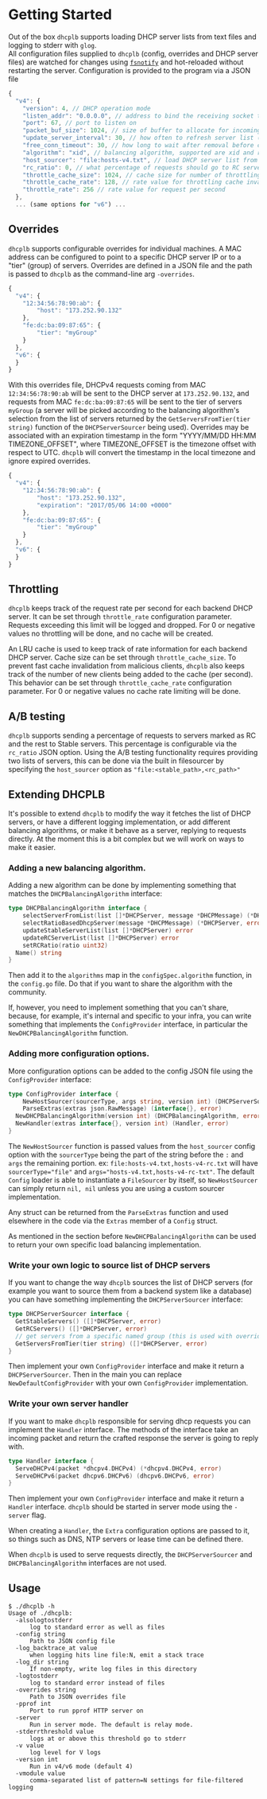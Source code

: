 Getting Started
===============

Out of the box `dhcplb` supports loading DHCP server lists from text files and logging to stderr with `glog`.  
All configuration files supplied to `dhcplb` (config, overrides and DHCP server files) are watched for changes using [`fsnotify`](https://github.com/fsnotify/fsnotify) and hot-reloaded without restarting the server.
Configuration is provided to the program via a JSON file

```javascript
{
  "v4": {
    "version": 4, // DHCP operation mode
    "listen_addr": "0.0.0.0", // address to bind the receiving socket to
    "port": 67, // port to listen on
    "packet_buf_size": 1024, // size of buffer to allocate for incoming packet
    "update_server_interval": 30, // how often to refresh server list (in seconds)
    "free_conn_timeout": 30, // how long to wait after removal before closing a connection to a server (in seconds)
    "algorithm": "xid", // balancing algorithm, supported are xid and rr (client hash and roundrobin)
    "host_sourcer": "file:hosts-v4.txt", // load DHCP server list from hosts-v4.txt
    "rc_ratio": 0, // what percentage of requests should go to RC servers
    "throttle_cache_size": 1024, // cache size for number of throttling objects for unique clients
    "throttle_cache_rate": 128, // rate value for throttling cache invalidation (per second)
    "throttle_rate": 256 // rate value for request per second
  },
  ... (same options for "v6") ...
```

Overrides
---------

`dhcplb` supports configurable overrides for individual machines. A MAC address
can be configured to point to a specific DHCP server IP or to a "tier" (group)
of servers.
Overrides are defined in a JSON file and the path is passed to `dhcplb` as the
command-line arg `-overrides`.

```javascript
{
  "v4": {
    "12:34:56:78:90:ab": {
        "host": "173.252.90.132"
    },
    "fe:dc:ba:09:87:65": {
        "tier": "myGroup"
    }
  },
  "v6": {
  }
}
```

With this overrides file, DHCPv4 requests coming from MAC `12:34:56:78:90:ab`
will be sent to the DHCP server at `173.252.90.132`, and requests from MAC
`fe:dc:ba:09:87:65` will be sent to the tier of servers `myGroup` (a server will
be picked according to the balancing algorithm's selection from the list of
servers returned by the `GetServersFromTier(tier string)` function of the
`DHCPServerSourcer` being used).
Overrides may be associated with an expiration timestamp in the form
"YYYY/MM/DD HH:MM TIMEZONE_OFFSET", where TIMEZONE_OFFSET is
the timezone offset with respect to UTC. `dhcplb` will convert the timestamp
in the local timezone and ignore expired overrides.

```javascript
{
  "v4": {
    "12:34:56:78:90:ab": {
        "host": "173.252.90.132",
        "expiration": "2017/05/06 14:00 +0000"
    },
    "fe:dc:ba:09:87:65": {
        "tier": "myGroup"
    }
  },
  "v6": {
  }
}
```


Throttling
----------

`dhcplb` keeps track of the request rate per second for each backend DHCP
server.
It can be set through `throttle_rate` configuration parameter.
Requests exceeding this limit will be logged and dropped. For 0 or negative
values no throttling will be done, and no cache will be created.

An LRU cache is used to keep track of rate information for each backend DHCP
server.
Cache size can be set through `throttle_cache_size`. To prevent fast cache
invalidation from malicious clients, `dhcplb` also keeps track of the number of
new clients being added to the cache (per second). This behavior can be set
through `throttle_cache_rate` configuration parameter. For 0 or negative values
no cache rate limiting will be done.


A/B testing
-----------

`dhcplb` supports sending a percentage of requests to servers marked as RC and
the rest to Stable servers.
This percentage is configurable via the `rc_ratio` JSON option.
Using the A/B testing functionality requires providing two lists of servers,
this can be done via the built in filesourcer by specifying the `host_sourcer`
option as `"file:<stable_path>,<rc_path>"`

Extending DHCPLB
----------------

It's possible to extend `dhcplb` to modify the way it fetches the list of
DHCP servers, or have a different logging implementation, or add different
balancing algorithms, or make it behave as a server, replying to requests
directly.
At the moment this is a bit complex but we will work on ways to make it easier.

### Adding a new balancing algorithm.

Adding a new algorithm can be done by implementing something that matches
the `DHCPBalancingAlgorithm` interface:

```go
type DHCPBalancingAlgorithm interface {
	selectServerFromList(list []*DHCPServer, message *DHCPMessage) (*DHCPServer, error)
	selectRatioBasedDhcpServer(message *DHCPMessage) (*DHCPServer, error)
	updateStableServerList(list []*DHCPServer) error
	updateRCServerList(list []*DHCPServer) error
	setRCRatio(ratio uint32)
  Name() string
}
```

Then add it to the `algorithms` map in the `configSpec.algorithm` function, in
the `config.go` file.
Do that if you want to share the algorithm with the community.

If, however, you need to implement something that you can't share, because, for
example, it's internal and specific to your infra, you can write something that
implements the `ConfigProvider` interface, in particular the
`NewDHCPBalancingAlgorithm` function.

### Adding more configuration options.

More configuration options can be added to the config JSON file using the
`ConfigProvider` interface:

```go
type ConfigProvider interface {
	NewHostSourcer(sourcerType, args string, version int) (DHCPServerSourcer, error)
	ParseExtras(extras json.RawMessage) (interface{}, error)
  NewDHCPBalancingAlgorithm(version int) (DHCPBalancingAlgorithm, error)
  NewHandler(extras interface{}, version int) (Handler, error)
}
```

The `NewHostSourcer` function is passed values from the `host_sourcer` config option
with the `sourcerType` being the part of the string before the `:` and `args` the
remaining portion. ex: `file:hosts-v4.txt,hosts-v4-rc.txt` will have `sourcerType="file"`
and `args="hosts-v4.txt,hosts-v4-rc-txt"`.
The default `Config` loader is able to instantiate a `FileSourcer` by itself, so
`NewHostSourcer` can simply return `nil, nil` unless you are using a custom sourcer
implementation.

Any struct can be returned from the `ParseExtras` function and used elsewhere in
the code via the `Extras` member of a `Config` struct.

As mentioned in the section before `NewDHCPBalancingAlgorithm` can be used
to return your own specific load balancing implementation.

### Write your own logic to source list of DHCP servers

If you want to change the way `dhcplb` sources the list of DHCP servers (for
example you want to source them from a backend system like a database) you can
have something implementing the `DHCPServerSourcer` interface:

```go
type DHCPServerSourcer interface {
  GetStableServers() ([]*DHCPServer, error)
  GetRCServers() ([]*DHCPServer, error)
  // get servers from a specific named group (this is used with overrides)
  GetServersFromTier(tier string) ([]*DHCPServer, error)
}
```

Then implement your own `ConfigProvider` interface and make it return a
`DHCPServerSourcer`. Then in the main you can replace `NewDefaultConfigProvider`
with your own `ConfigProvider` implementation.

### Write your own server handler

If you want to make `dhcplb` responsible for serving dhcp requests you can implement
the `Handler` interface. The methods of the interface take an incoming packet and
return the crafted response the server is going to reply with.

```go
type Handler interface {
  ServeDHCPv4(packet *dhcpv4.DHCPv4) (*dhcpv4.DHCPv4, error)
  ServeDHCPv6(packet dhcpv6.DHCPv6) (dhcpv6.DHCPv6, error)
}
```

Then implement your own `ConfigProvider` interface and make it return a `Handler`
interface. `dhcplb` should be started in server mode using the `-server` flag.

When creating a `Handler`, the `Extra` configuration options are passed to it, so
things such as DNS, NTP servers or lease time can be defined there.

When `dhcplb` is used to serve requests directly, the `DHCPServerSourcer` and
`DHCPBalancingAlgorithm` interfaces are not used.

Usage
-----
```
$ ./dhcplb -h
Usage of ./dhcplb:
  -alsologtostderr
      log to standard error as well as files
  -config string
      Path to JSON config file
  -log_backtrace_at value
      when logging hits line file:N, emit a stack trace
  -log_dir string
      If non-empty, write log files in this directory
  -logtostderr
      log to standard error instead of files
  -overrides string
      Path to JSON overrides file
  -pprof int
      Port to run pprof HTTP server on
  -server
      Run in server mode. The default is relay mode.
  -stderrthreshold value
      logs at or above this threshold go to stderr
  -v value
      log level for V logs
  -version int
      Run in v4/v6 mode (default 4)
  -vmodule value
      comma-separated list of pattern=N settings for file-filtered logging
```
